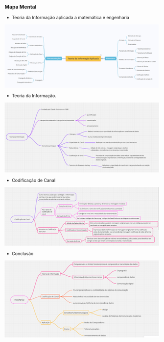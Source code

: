 
### Mapa Mental 

- Teoria da Informação aplicada a matemática e engenharia

![alt text](<image/teoria da infromação aplocada a matematica e engenharia.png>)

- Teoria da Informação.

![alt text](image/image.png)

- Codificação de Canal

![alt text](image/image-1.png)

- Conclusão


![alt text](image/image-2.png)

